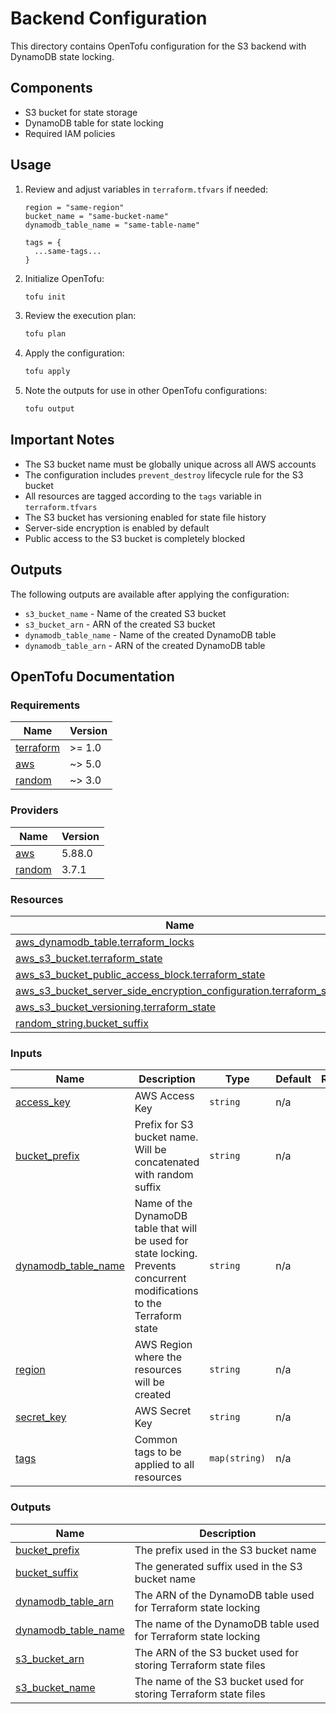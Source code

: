 # Backend Configuration

This directory contains OpenTofu configuration for the S3 backend with DynamoDB state locking.

## Components

- S3 bucket for state storage
- DynamoDB table for state locking
- Required IAM policies

## Usage

1. Review and adjust variables in `terraform.tfvars` if needed:

   ```hcl
   region = "same-region"
   bucket_name = "same-bucket-name"
   dynamodb_table_name = "same-table-name"

   tags = {
     ...same-tags...
   }
   ```

2. Initialize OpenTofu:

   ```bash
   tofu init
   ```

3. Review the execution plan:

   ```bash
   tofu plan
   ```

4. Apply the configuration:

   ```bash
   tofu apply
   ```

5. Note the outputs for use in other OpenTofu configurations:

   ```bash
   tofu output
   ```

## Important Notes

* The S3 bucket name must be globally unique across all AWS accounts
* The configuration includes `prevent_destroy` lifecycle rule for the S3 bucket
* All resources are tagged according to the `tags` variable in `terraform.tfvars`
* The S3 bucket has versioning enabled for state file history
* Server-side encryption is enabled by default
* Public access to the S3 bucket is completely blocked

## Outputs

The following outputs are available after applying the configuration:
* `s3_bucket_name` - Name of the created S3 bucket
* `s3_bucket_arn` - ARN of the created S3 bucket
* `dynamodb_table_name` - Name of the created DynamoDB table
* `dynamodb_table_arn` - ARN of the created DynamoDB table

## OpenTofu Documentation

<!-- BEGIN_TF_DOCS -->
### Requirements

| Name | Version |
|------|---------|
| <a name="requirement_terraform"></a> [terraform](#requirement\_terraform) | >= 1.0 |
| <a name="requirement_aws"></a> [aws](#requirement\_aws) | ~> 5.0 |
| <a name="requirement_random"></a> [random](#requirement\_random) | ~> 3.0 |

### Providers

| Name | Version |
|------|---------|
| <a name="provider_aws"></a> [aws](#provider\_aws) | 5.88.0 |
| <a name="provider_random"></a> [random](#provider\_random) | 3.7.1 |

### Resources

| Name | Type |
|------|------|
| [aws_dynamodb_table.terraform_locks](https://registry.terraform.io/providers/hashicorp/aws/latest/docs/resources/dynamodb_table) | resource |
| [aws_s3_bucket.terraform_state](https://registry.terraform.io/providers/hashicorp/aws/latest/docs/resources/s3_bucket) | resource |
| [aws_s3_bucket_public_access_block.terraform_state](https://registry.terraform.io/providers/hashicorp/aws/latest/docs/resources/s3_bucket_public_access_block) | resource |
| [aws_s3_bucket_server_side_encryption_configuration.terraform_state](https://registry.terraform.io/providers/hashicorp/aws/latest/docs/resources/s3_bucket_server_side_encryption_configuration) | resource |
| [aws_s3_bucket_versioning.terraform_state](https://registry.terraform.io/providers/hashicorp/aws/latest/docs/resources/s3_bucket_versioning) | resource |
| [random_string.bucket_suffix](https://registry.terraform.io/providers/hashicorp/random/latest/docs/resources/string) | resource |

### Inputs

| Name | Description | Type | Default | Required |
|------|-------------|------|---------|:--------:|
| <a name="input_access_key"></a> [access\_key](#input\_access\_key) | AWS Access Key | `string` | n/a | yes |
| <a name="input_bucket_prefix"></a> [bucket\_prefix](#input\_bucket\_prefix) | Prefix for S3 bucket name. Will be concatenated with random suffix | `string` | n/a | yes |
| <a name="input_dynamodb_table_name"></a> [dynamodb\_table\_name](#input\_dynamodb\_table\_name) | Name of the DynamoDB table that will be used for state locking. Prevents concurrent modifications to the Terraform state | `string` | n/a | yes |
| <a name="input_region"></a> [region](#input\_region) | AWS Region where the resources will be created | `string` | n/a | yes |
| <a name="input_secret_key"></a> [secret\_key](#input\_secret\_key) | AWS Secret Key | `string` | n/a | yes |
| <a name="input_tags"></a> [tags](#input\_tags) | Common tags to be applied to all resources | `map(string)` | n/a | yes |

### Outputs

| Name | Description |
|------|-------------|
| <a name="output_bucket_prefix"></a> [bucket\_prefix](#output\_bucket\_prefix) | The prefix used in the S3 bucket name |
| <a name="output_bucket_suffix"></a> [bucket\_suffix](#output\_bucket\_suffix) | The generated suffix used in the S3 bucket name |
| <a name="output_dynamodb_table_arn"></a> [dynamodb\_table\_arn](#output\_dynamodb\_table\_arn) | The ARN of the DynamoDB table used for Terraform state locking |
| <a name="output_dynamodb_table_name"></a> [dynamodb\_table\_name](#output\_dynamodb\_table\_name) | The name of the DynamoDB table used for Terraform state locking |
| <a name="output_s3_bucket_arn"></a> [s3\_bucket\_arn](#output\_s3\_bucket\_arn) | The ARN of the S3 bucket used for storing Terraform state files |
| <a name="output_s3_bucket_name"></a> [s3\_bucket\_name](#output\_s3\_bucket\_name) | The name of the S3 bucket used for storing Terraform state files |
<!-- END_TF_DOCS -->
